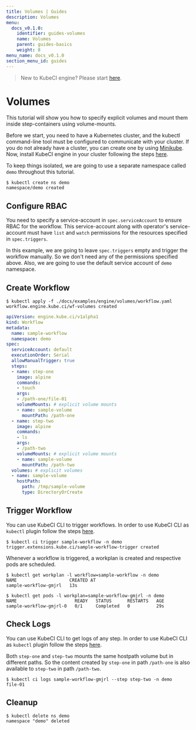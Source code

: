 ```yaml
---
title: Volumes | Guides
description: Volumes
menu:
  docs_v0.1.0:
    identifier: guides-volumes
    name: Volumes
    parent: guides-basics
    weight: 8
menu_name: docs_v0.1.0
section_menu_id: guides
---
```


> New to KubeCI engine? Please start [here](/docs/concepts/README.md).

# Volumes

This tutorial will show you how to specify explicit volumes and mount them inside step-containers using volume-mounts.

Before we start, you need to have a Kubernetes cluster, and the kubectl command-line tool must be configured to communicate with your cluster. If you do not already have a cluster, you can create one by using [Minikube](https://github.com/kubernetes/minikube). Now, install KubeCI engine in your cluster following the steps [here](/docs/setup/engine/install.md).

To keep things isolated, we are going to use a separate namespace called `demo` throughout this tutorial.

```console
$ kubectl create ns demo
namespace/demo created
```

## Configure RBAC

You need to specify a service-account in `spec.serviceAccount` to ensure RBAC for the workflow. This service-account along with operator's service-account must have `list` and `watch` permissions for the resources specified in `spec.triggers`.

In this example, we are going to leave `spec.triggers` empty and trigger the workflow manually. So we don't need any of the permissions specified above. Also, we are going to use the default service account of `demo` namespace.

## Create Workflow

```console
$ kubectl apply -f ./docs/examples/engine/volumes/workflow.yaml
workflow.engine.kube.ci/wf-volumes created
```

```yaml
apiVersion: engine.kube.ci/v1alpha1
kind: Workflow
metadata:
  name: sample-workflow
  namespace: demo
spec:
  serviceAccount: default
  executionOrder: Serial
  allowManualTrigger: true
  steps:
  - name: step-one
    image: alpine
    commands:
    - touch
    args:
    - /path-one/file-01
    volumeMounts: # explicit volume mounts
    - name: sample-volume
      mountPath: /path-one
  - name: step-two
    image: alpine
    commands:
    - ls
    args:
    - /path-two
    volumeMounts: # explicit volume mounts
    - name: sample-volume
      mountPath: /path-two
  volumes: # explicit volumes
  - name: sample-volume
    hostPath:
      path: /tmp/sample-volume
      type: DirectoryOrCreate
```

## Trigger Workflow

You can use KubeCI CLI to trigger workflows. In order to use KubeCI CLI as `kubectl` plugin follow the steps [here](/docs/setup/cli/install.md).

```console
$ kubectl ci trigger sample-workflow -n demo
trigger.extensions.kube.ci/sample-workflow-trigger created
```

Whenever a workflow is triggered, a workplan is created and respective pods are scheduled.

```console
$ kubectl get workplan -l workflow=sample-workflow -n demo
NAME                    CREATED AT
sample-workflow-gmjrl   13s
```

```console
$ kubectl get pods -l workplan=sample-workflow-gmjrl -n demo
NAME                      READY   STATUS      RESTARTS   AGE
sample-workflow-gmjrl-0   0/1     Completed   0          29s
```

## Check Logs

You can use KubeCI CLI to get logs of any step. In order to use KubeCI CLI as `kubectl` plugin follow the steps [here](/docs/setup/cli/install.md).

Both `step-one` and `step-two` mounts the same hostpath volume but in different paths. So the content created by `step-one` in path `/path-one` is also available to `step-two` in path `/path-two`.

```console
$ kubectl ci logs sample-workflow-gmjrl --step step-two -n demo
file-01
```

## Cleanup

```console
$ kubectl delete ns demo
namespace "demo" deleted
```
